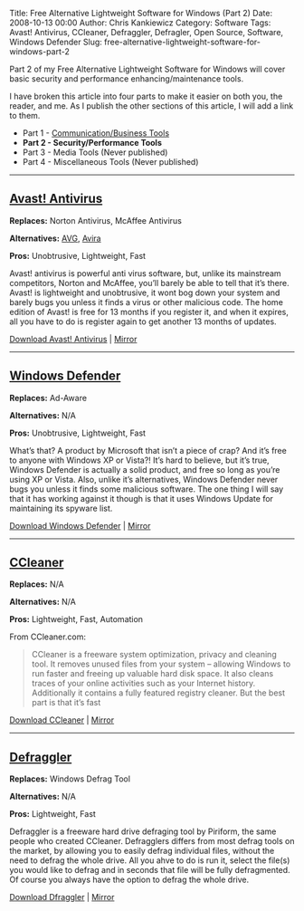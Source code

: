 Title: Free Alternative Lightweight Software for Windows (Part 2)
Date: 2008-10-13 00:00
Author: Chris Kankiewicz
Category: Software
Tags: Avast! Antivirus, CCleaner, Defraggler, Defragler, Open Source, Software, Windows Defender
Slug: free-alternative-lightweight-software-for-windows-part-2

Part 2 of my Free Alternative Lightweight Software for Windows will cover basic
security and performance enhancing/maintenance tools.

I have broken this article into four parts to make it easier on both you, the
reader, and me. As I publish the other sections of this article, I will add a
link to them.

  * Part 1 - [Communication/Business Tools]({filename}free-alternative-lightweight-software-for-windows-part-1.md)
  * **Part 2 - Security/Performance Tools**
  * Part 3 - Media Tools (Never published)
  * Part 4 - Miscellaneous Tools (Never published)


-----


## [Avast! Antivirus](http://www.avast.com/)

**Replaces:** Norton Antivirus, McAffee Antivirus

**Alternatives:** [AVG](http://free.avg.com/), [Avira](http://www.avira.com/)

**Pros:** Unobtrusive, Lightweight, Fast

Avast! antivirus is powerful anti virus software, but, unlike its mainstream
competitors, Norton and McAffee, you’ll barely be able to tell that it’s there.
Avast! is lightweight and unobtrusive, it wont bog down your system and barely
bugs you unless it finds a virus or other malicious code. The home edition of
Avast! is free for 13 months if you register it, and when it expires, all you
have to do is register again to get another 13 months of updates.

[Download Avast! Antivirus](http://www.avast.com/eng/download-avast-home.html) |
[Mirror](http://www.filehippo.com/download_avast_antivirus/)


-----


## [Windows Defender](http://www.microsoft.com/windows/products/winfamily/defender/default.mspx)

**Replaces:** Ad-Aware

**Alternatives:** N/A

**Pros:** Unobtrusive, Lightweight, Fast

What’s that? A product by Microsoft that isn’t a piece of crap? And it’s free to
anyone with Windows XP or Vista?! It’s hard to believe, but it’s true, Windows
Defender is actually a solid product, and free so long as you’re using XP or
Vista. Also, unlike it’s alternatives, Windows Defender never bugs you unless it
finds some malicious software. The one thing I will say that it has working
against it though is that it uses Windows Update for maintaining its spyware
list.

[Download Windows Defender](http://tinyurl.com/dyvaw) |
[Mirror](http://www.filehippo.com/download_microsoft_antispyware/)


-----


## [CCleaner](http://www.piriform.com/ccleaner)

**Replaces:** N/A

**Alternatives:** N/A

**Pros:** Lightweight, Fast, Automation

From CCleaner.com:

> CCleaner is a freeware system optimization, privacy and cleaning tool. It
removes unused files from your system – allowing Windows to run faster and
freeing up valuable hard disk space. It also cleans traces of your online
activities such as your Internet history. Additionally it contains a fully
featured registry cleaner. But the best part is that it’s fast

[Download CCleaner](http://www.ccleaner.com/download) |
[Mirror](http://www.filehippo.com/download_ccleaner/)


-----


## [Defraggler](http://www.piriform.com/defraggler)

**Replaces:** Windows Defrag Tool

**Alternatives:** N/A

**Pros:** Lightweight, Fast

Defraggler is a freeware hard drive defraging tool by Piriform, the same people
who created CCleaner. Defragglers differs from most defrag tools on the market,
by allowing you to easily defrag individual files, without the need to defrag
the whole drive. All you ahve to do is run it, select the file(s) you would like
to defrag and in seconds that file will be fully defragmented. Of course you
always have the option to defrag the whole drive.

[Download Dfraggler](http://www.defraggler.com/download) |
[Mirror](http://www.filehippo.com/download_defraggler/)
